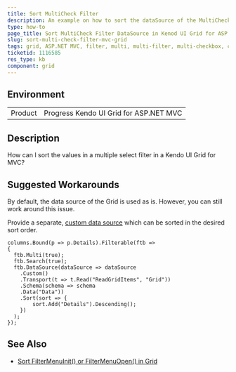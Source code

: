 ```yaml
---
title: Sort MultiCheck Filter
description: An example on how to sort the dataSource of the MultiCheck filter in a Kendo UI Grid for MVC.
type: how-to
page_title: Sort MultiCheck Filter DataSource in Kenod UI Grid for ASP.NET MVC | Kendo UI Grid for ASP.NET MVC
slug: sort-multi-check-filter-mvc-grid
tags: grid, ASP.NET MVC, filter, multi, multi-filter, multi-checkbox, checkbox, not sorted
ticketid: 1116585
res_type: kb
component: grid
---
```


## Environment

<table>
 <tr>
  <td>Product</td>
  <td>Progress Kendo UI Grid for ASP.NET MVC</td>
 </tr>
</table>

## Description

How can I sort the values in a multiple select filter in a Kendo UI Grid for MVC? 

## Suggested Workarounds

By default, the data source of the Grid is used as is. However, you can still work around this issue.

Provide a separate, [custom data source](https://docs.telerik.com/aspnet-mvc/getting-started/custom-datasource#initial-setup) which can be sorted in the desired sort order.

```
columns.Bound(p => p.Details).Filterable(ftb =>
{
  ftb.Multi(true);
  ftb.Search(true);
  ftb.DataSource(dataSource => dataSource
    .Custom()
    .Transport(t => t.Read("ReadGridItems", "Grid"))
    .Schema(schema => schema
    .Data("Data"))
    .Sort(sort => {
        sort.Add("Details").Descending();
    })
  );
});
```

## See Also

* [Sort FilterMenuInit() or FilterMenuOpen() in Grid](https://docs.telerik.com/kendo-ui/controls/data-management/grid/how-to/filtering/sort-multi-checkbox-filter)  
